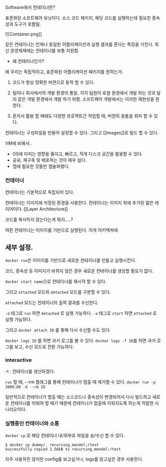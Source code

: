 Software에서 컨테이너란?

표준화된 소프트웨어 유닛이다. 
소스 코드 패키지, 해당 코드를 실행하는데 필요한 종속성과 도구가 포함됨. 



![[Container.png]]

같은 컨테이너는 언제나 동일한 어플리케이션과 실행 결과를 준다는 특징을 가진다.
최신 운영체제에는 컨테이너를 보통 지원함.

- 왜 컨테이너인가?

왜 우리는 독립적이고, 표준화된 어플리케이션 패키지를 원하는가. 

1. 코드가 항상 정확한 버젼으로 동작 할 수 있다. 
2. 팀이나 회사에서의 개발 환경의 통일. 각각 팀원이 로컬 환경에서 개발 하는 것과 달리 같은 개발 환경에서 개발 하기 위함.
소프트웨어 개발에서는 이러한 재현성을 원한다.

3. 혼자서 활용 할 때에도 다양한 프로젝트간 작업할 때, 버젼의 충돌을 회피 할 수 있다.  


컨테이너는 구성파일을 만들어 설정할 수 있다. 그리고 [[Images]]로 빌드 할 수 있다.


VM에 비해서..
- OS에 미치는 영향을 줄이고, 빠르고, 적게 디스크 공간을 활용할 수 있다.
- 공유, 재구축 및 배포하는 것이 매우 쉽다. 
- 앱에 필요한 것들만 캡슐화했다. 



### 컨테이너

컨테이너는 기본적으로 독립되어 있다. 

컨테이너는 이미지에 저장된 환경을 사용한다. 컨테이너는 이미지 위에 추가된 얇은 레이어이다. [[Layer Architecture]]

코드를 복사하지 않는다는게 뭐지.....?

여튼 컨테이너는 이미지를 기반으로 실행된다. 이게 아키텍쳐에 

## 세부 설정. 


`docker run`은 이미지를 기반으로 새로운 컨테이너를 만들고 실행시킨다. 

코드, 종속성 등 이미지가 바뀌지 않은 경우 새로운 컨테이너를 생성할 필요가 없다. 

`docker start name`으로 컨테이너를 재시작 할 수 있다. 

그리고 `attached` 모드와 `detached` 모드를 구분할 수 있다. 

`attached` 모드는 컨테이너의 출력 결과를 수신한다. 

`-d` 태그로 `run` 하면 `detached` 로 실행 가능하다. 
`-a` 태그로 `start` 하면 `attached` 로 실행 가능하다.

그리고 `docker attach ID` 를 통해 다시 수신할 수도 있다. 

`docker logs ID` 를 하면 과거 로그를 볼 수 있다.
`docker logs -f ID`를 하면 과거 로그를 보고, 수신 모드로 전환 가능하다.


### interactive
-t : 컨테이너를 생산하겠다. 

`run` 할 때, --rm 플래그를 통해 컨테이너가 멈출 때 제거할 수 있다. 
`docker run -p 3000:80 -d --rm ID`

일반적으로 컨테이너가 멈출 때는 소스코드나 종속성이 변경되어서 다시 빌드하고 새로운 컨테이너를 띄워야 할 때기 때문에 컨테이너가 멈출때 지워지도록 하는게 적절한 시나리오이다.  


### 실행중인 컨테이너와 소통

`docker cp` 로 해당 컨테이너 내/외부로 파일을 송/수신 할 수 있다.
```
$ docker cp dummy/. recursing_mendel:/test
Successfully copied 2.56kB to recursing_mendel:/test
```
자주 사용하진 않지만 config를 보고싶거나, logs를 읽고싶은 경우 사용한다. 



